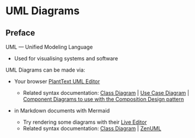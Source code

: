 # UML Diagrams

## Preface

UML &#8212; Unified Modeling Language

- Used for visualising systems and software

UML Diagrams can be made via:

- Your browser [PlantText UML Editor](https://www.planttext.com/)
    - Related syntax documentation: [Class Diagram](https://plantuml.com/class-diagram) | [Use Case Diagram](https://plantuml.com/use-case-diagram) | [Component Diagrams to use with the Composition Design pattern](https://plantuml.com/component-diagram)

- in Markdown documents with Mermaid
    - Try rendering some diagrams with their [Live Editor](https://mermaid.live/)
    - Related syntax documentation: [Class Diagram](https://mermaid.js.org/syntax/classDiagram.html) | [ZenUML](https://mermaid.js.org/syntax/zenuml.html)
